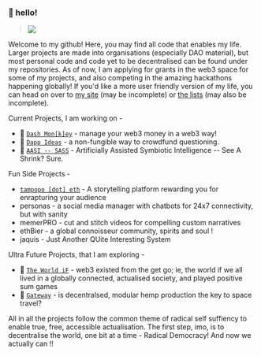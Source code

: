 ### 👋 hello! 
> ![](https://visitor-badge.glitch.me/badge?page_id=thisispalash.thisispalash)

Welcome to my github! Here, you may find all code that enables my life. Larger projects are made into organisations (especially DAO material), but most personal code and code yet to be decentralised can be found under my repositories. As of now, I am applying for grants in the web3 space for some of my projects, and also competing in the amazing hackathons happening globally! If you'd like a more user friendly version of my life, you can head on over to [my site](https://thisispalash.com/) (may be incomplete) or [the lists](https://github.com/thisispalash/lists) (may also be incomplete).

Current Projects, I am working on -
- 🐒  [`Dash Mon[k]ey`](https://dashmonkey.art/) - manage your web3 money in a web3 way!
- 💭  [`Dapp Ideas`](https://dappideas.art/) - a non-fungible way to crowdfund questioning.
- 👻  [`AASI -- SASS`](https://web3guru.art/) - Artificially Assisted Symbiotic Intelligence -- See A Shrink? Sure.

Fun Side Projects -
- [`tampopo [dot] eth`](https://thisispalash.com/tampopo/) - A storytelling platform rewarding you for enrapturing your audience
- personas - a social media manager with chatbots for 24x7 connectivity, but with sanity
- memerPRO - cut and stitch videos for compelling custom narratives
- ethBier - a global connoisseur community, spirits and soul !
- jaquis - Just Another QUite Interesting System

Ultra Future Projects, that I am exploring -
- 🤔 [`The World iF`](https://web3world.art/) - web3 existed from the get go; ie, the world if we all lived in a globally connected, actualised society, and played positive sum games
- 🍁 [`Gateway`](https://web3gateway.art/) - is decentralsed, modular hemp production the key to space travel?

All in all the projects follow the common theme of radical self suffiency to enable true, free, accessible actualisation. The first step, imo, is to decentralise the world, one bit at a time - Radical Democracy! And now we actually can !!
